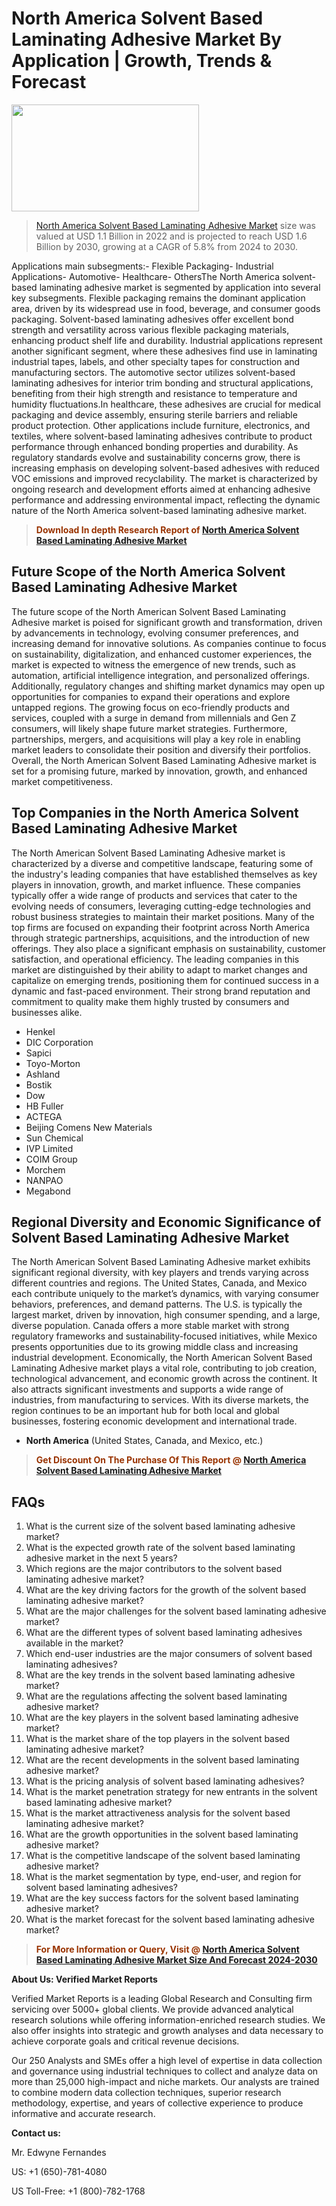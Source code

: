 <p><h1>North America Solvent Based Laminating Adhesive Market By Application | Growth, Trends & Forecast</h1><p><img class="aligncenter size-medium wp-image-105565" src="https://ffe5etoiles.com/wp-content/uploads/2025/01/MST7-300x171.png" alt="" width="300" height="171" /></p><blockquote><p><a href="https://www.verifiedmarketreports.com/download-sample/?rid=284500&utm_source=Github-NA&utm_medium=365" target="_blank">North America Solvent Based Laminating Adhesive Market</a> size was valued at USD 1.1 Billion in 2022 and is projected to reach USD 1.6 Billion by 2030, growing at a CAGR of 5.8% from 2024 to 2030.</p></blockquote>Applications main subsegments:- Flexible Packaging- Industrial Applications- Automotive- Healthcare- OthersThe North America solvent-based laminating adhesive market is segmented by application into several key subsegments. Flexible packaging remains the dominant application area, driven by its widespread use in food, beverage, and consumer goods packaging. Solvent-based laminating adhesives offer excellent bond strength and versatility across various flexible packaging materials, enhancing product shelf life and durability. Industrial applications represent another significant segment, where these adhesives find use in laminating industrial tapes, labels, and other specialty tapes for construction and manufacturing sectors. The automotive sector utilizes solvent-based laminating adhesives for interior trim bonding and structural applications, benefiting from their high strength and resistance to temperature and humidity fluctuations.In healthcare, these adhesives are crucial for medical packaging and device assembly, ensuring sterile barriers and reliable product protection. Other applications include furniture, electronics, and textiles, where solvent-based laminating adhesives contribute to product performance through enhanced bonding properties and durability. As regulatory standards evolve and sustainability concerns grow, there is increasing emphasis on developing solvent-based adhesives with reduced VOC emissions and improved recyclability. The market is characterized by ongoing research and development efforts aimed at enhancing adhesive performance and addressing environmental impact, reflecting the dynamic nature of the North America solvent-based laminating adhesive market.</p><blockquote><p><span style="color: #993300;"><strong>Download In depth Research Report of <a href="https://www.verifiedmarketreports.com/download-sample/?rid=284500&utm_source=Github-NA&utm_medium=365">North America Solvent Based Laminating Adhesive Market</a></strong></span></p></blockquote><h2>Future Scope of the North America Solvent Based Laminating Adhesive Market</h2><p>The future scope of the North American Solvent Based Laminating Adhesive market is poised for significant growth and transformation, driven by advancements in technology, evolving consumer preferences, and increasing demand for innovative solutions. As companies continue to focus on sustainability, digitalization, and enhanced customer experiences, the market is expected to witness the emergence of new trends, such as automation, artificial intelligence integration, and personalized offerings. Additionally, regulatory changes and shifting market dynamics may open up opportunities for companies to expand their operations and explore untapped regions. The growing focus on eco-friendly products and services, coupled with a surge in demand from millennials and Gen Z consumers, will likely shape future market strategies. Furthermore, partnerships, mergers, and acquisitions will play a key role in enabling market leaders to consolidate their position and diversify their portfolios. Overall, the North American Solvent Based Laminating Adhesive market is set for a promising future, marked by innovation, growth, and enhanced market competitiveness.</p><h2>Top Companies in the North America Solvent Based Laminating Adhesive Market</h2><p>The North American Solvent Based Laminating Adhesive market is characterized by a diverse and competitive landscape, featuring some of the industry's leading companies that have established themselves as key players in innovation, growth, and market influence. These companies typically offer a wide range of products and services that cater to the evolving needs of consumers, leveraging cutting-edge technologies and robust business strategies to maintain their market positions. Many of the top firms are focused on expanding their footprint across North America through strategic partnerships, acquisitions, and the introduction of new offerings. They also place a significant emphasis on sustainability, customer satisfaction, and operational efficiency. The leading companies in this market are distinguished by their ability to adapt to market changes and capitalize on emerging trends, positioning them for continued success in a dynamic and fast-paced environment. Their strong brand reputation and commitment to quality make them highly trusted by consumers and businesses alike.</p><p><ul><li>Henkel </li><li> DIC Corporation </li><li> Sapici </li><li> Toyo-Morton </li><li> Ashland </li><li> Bostik </li><li> Dow </li><li> HB Fuller </li><li> ACTEGA </li><li> Beijing Comens New Materials </li><li> Sun Chemical </li><li> IVP Limited </li><li> COIM Group </li><li> Morchem </li><li> NANPAO </li><li> Megabond</li></ul></p><h2>Regional Diversity and Economic Significance of Solvent Based Laminating Adhesive Market</h2><p>The North American Solvent Based Laminating Adhesive market exhibits significant regional diversity, with key players and trends varying across different countries and regions. The United States, Canada, and Mexico each contribute uniquely to the market’s dynamics, with varying consumer behaviors, preferences, and demand patterns. The U.S. is typically the largest market, driven by innovation, high consumer spending, and a large, diverse population. Canada offers a more stable market with strong regulatory frameworks and sustainability-focused initiatives, while Mexico presents opportunities due to its growing middle class and increasing industrial development. Economically, the North American Solvent Based Laminating Adhesive market plays a vital role, contributing to job creation, technological advancement, and economic growth across the continent. It also attracts significant investments and supports a wide range of industries, from manufacturing to services. With its diverse markets, the region continues to be an important hub for both local and global businesses, fostering economic development and international trade.</p><ul> <li><strong>North America</strong> (United States, Canada, and Mexico, etc.)</li></ul><blockquote><p><span style="color: #993300;"><strong>Get Discount On The Purchase Of This Report @ <a href="https://www.verifiedmarketreports.com/ask-for-discount/?rid=284500&utm_source=Github-NA&utm_medium=365">North America Solvent Based Laminating Adhesive Market</a></strong></span></p></blockquote><h2>FAQs</h2><p><ol> <li>What is the current size of the solvent based laminating adhesive market?</div><div></li> <li>What is the expected growth rate of the solvent based laminating adhesive market in the next 5 years?</div><div></li> <li>Which regions are the major contributors to the solvent based laminating adhesive market?</div><div></li> <li>What are the key driving factors for the growth of the solvent based laminating adhesive market?</div><div></li> <li>What are the major challenges for the solvent based laminating adhesive market?</div><div></li> <li>What are the different types of solvent based laminating adhesives available in the market?</div><div></li> <li>Which end-user industries are the major consumers of solvent based laminating adhesives?</div><div></li> <li>What are the key trends in the solvent based laminating adhesive market?</div><div></li> <li>What are the regulations affecting the solvent based laminating adhesive market?</div><div></li> <li>What are the key players in the solvent based laminating adhesive market?</div><div></li> <li>What is the market share of the top players in the solvent based laminating adhesive market?</div><div></li> <li>What are the recent developments in the solvent based laminating adhesive market?</div><div></li> <li>What is the pricing analysis of solvent based laminating adhesives?</div><div></li> <li>What is the market penetration strategy for new entrants in the solvent based laminating adhesive market?</div><div></li> <li>What is the market attractiveness analysis for the solvent based laminating adhesive market?</div><div></li> <li>What are the growth opportunities in the solvent based laminating adhesive market?</div><div></li> <li>What is the competitive landscape of the solvent based laminating adhesive market?</div><div></li> <li>What is the market segmentation by type, end-user, and region for solvent based laminating adhesives?</div><div></li> <li>What are the key success factors for the solvent based laminating adhesive market?</div><div></li> <li>What is the market forecast for the solvent based laminating adhesive market?</div><div></li></ol></p><blockquote><p><span style="color: #993300;"><strong>For More Information or Query, Visit @ <a href="https://www.verifiedmarketreports.com/product/solvent-based-laminating-adhesive-market/">North America Solvent Based Laminating Adhesive Market Size And Forecast 2024-2030</a></strong></span></p></blockquote><p><strong>About Us: Verified Market Reports</strong></p><p>Verified Market Reports is a leading Global Research and Consulting firm servicing over 5000+ global clients. We provide advanced analytical research solutions while offering information-enriched research studies. We also offer insights into strategic and growth analyses and data necessary to achieve corporate goals and critical revenue decisions.</p><p>Our 250 Analysts and SMEs offer a high level of expertise in data collection and governance using industrial techniques to collect and analyze data on more than 25,000 high-impact and niche markets. Our analysts are trained to combine modern data collection techniques, superior research methodology, expertise, and years of collective experience to produce informative and accurate research.</p><p><strong>Contact us:</strong></p><p>Mr. Edwyne Fernandes</p><p>US: +1 (650)-781-4080</p><p>US Toll-Free: +1 (800)-782-1768</p>
